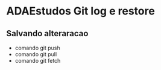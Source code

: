 # ADAEstudos Git log e restore


## Salvando alteraracao
* comando git push
* comando git pull
* comando git fetch